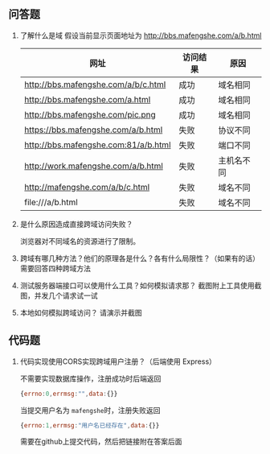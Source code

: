 ## 问答题

1. 了解什么是域
   假设当前显示页面地址为 http://bbs.mafengshe.com/a/b.html

   | 网址                                 | 访问结果 | 原因       |
   | ------------------------------------ | -------- | ---------- |
   | http://bbs.mafengshe.com/a/b/c.html  | 成功     | 域名相同   |
   | http://bbs.mafengshe.com/a.html      | 成功     | 域名相同   |
   | http://bbs.mafengshe.com/pic.png     | 成功     | 域名相同   |
   | https://bbs.mafengshe.com/a/b.html   | 失败     | 协议不同   |
   | http://bbs.mafengshe.com:81/a/b.html | 失败     | 端口不同   |
   | http://work.mafengshe.com/a/b.html   | 失败     | 主机名不同 |
   | http://mafengshe.com/a/b/c.html      | 失败     | 域名不同   |
   | file:///a/b.html                     | 失败     | 域名不同   |

2. 是什么原因造成直接跨域访问失败？

   浏览器对不同域名的资源进行了限制。

3. 跨域有哪几种方法？他们的原理各是什么？各有什么局限性？（如果有的话）
   需要回答四种跨域方法

4. 测试服务器端接口可以使用什么工具？如何模拟请求那？
   截图附上工具使用截图，并发几个请求试一试

5. 本地如何模拟跨域访问？
   请演示并截图

## 代码题

1. 代码实现使用CORS实现跨域用户注册？（后端使用 Express）

   不需要实现数据库操作，注册成功时后端返回

   ```javascript
   {errno:0,errmsg:"",data:{}}
   ```

   当提交用户名为 `mafengshe`时，注册失败返回

   ```javascript
   {errno:1,errmsg:"用户名已经存在",data:{}}
   ```

   需要在github上提交代码，然后把链接附在答案后面